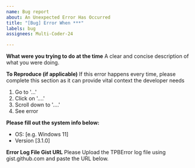```yaml
---
name: Bug report
about: An Unexpected Error Has Occurred
title: "[Bug] Error When ***"
labels: bug
assignees: Multi-Coder-24

---
```


**What were you trying to do at the time**
A clear and concise description of what you were doing.

**To Reproduce (if applicable)**
If this error happens every time, please complete this section as it can provide vital context the developer needs
1. Go to '...'
2. Click on '....'
3. Scroll down to '....'
4. See error

**Please fill out the system info below:**
 - OS: [e.g. Windows 11]
 - Version [3.1.0]

**Error Log File Gist URL**
Please Upload the TPBError log file using gist.github.com and paste the URL below.
